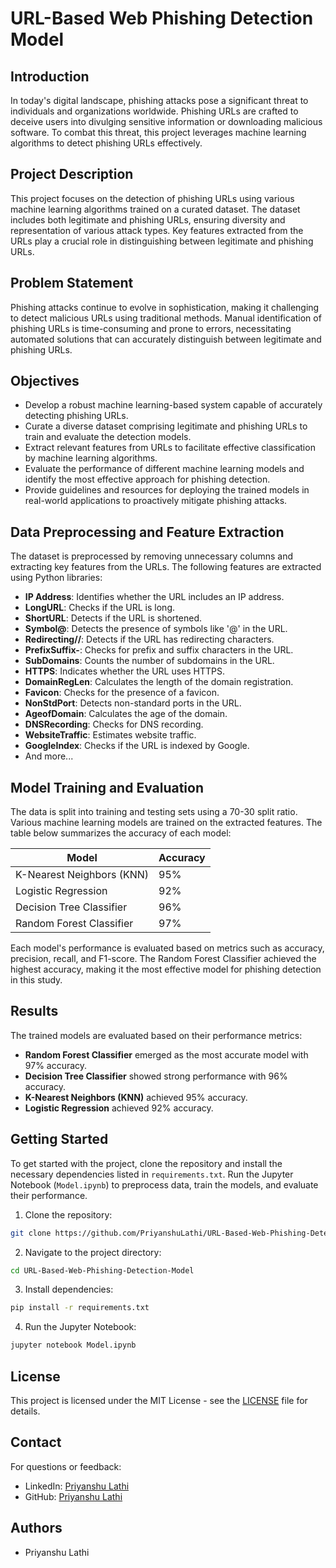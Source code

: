 # URL-Based Web Phishing Detection Model

## Introduction

In today's digital landscape, phishing attacks pose a significant threat to individuals and organizations worldwide. Phishing URLs are crafted to deceive users into divulging sensitive information or downloading malicious software. To combat this threat, this project leverages machine learning algorithms to detect phishing URLs effectively.

## Project Description

This project focuses on the detection of phishing URLs using various machine learning algorithms trained on a curated dataset. The dataset includes both legitimate and phishing URLs, ensuring diversity and representation of various attack types. Key features extracted from the URLs play a crucial role in distinguishing between legitimate and phishing URLs.

## Problem Statement

Phishing attacks continue to evolve in sophistication, making it challenging to detect malicious URLs using traditional methods. Manual identification of phishing URLs is time-consuming and prone to errors, necessitating automated solutions that can accurately distinguish between legitimate and phishing URLs.

## Objectives

- Develop a robust machine learning-based system capable of accurately detecting phishing URLs.
- Curate a diverse dataset comprising legitimate and phishing URLs to train and evaluate the detection models.
- Extract relevant features from URLs to facilitate effective classification by machine learning algorithms.
- Evaluate the performance of different machine learning models and identify the most effective approach for phishing detection.
- Provide guidelines and resources for deploying the trained models in real-world applications to proactively mitigate phishing attacks.

## Data Preprocessing and Feature Extraction

The dataset is preprocessed by removing unnecessary columns and extracting key features from the URLs. The following features are extracted using Python libraries:

- **IP Address**: Identifies whether the URL includes an IP address.
- **LongURL**: Checks if the URL is long.
- **ShortURL**: Detects if the URL is shortened.
- **Symbol@**: Detects the presence of symbols like '@' in the URL.
- **Redirecting//**: Detects if the URL has redirecting characters.
- **PrefixSuffix-**: Checks for prefix and suffix characters in the URL.
- **SubDomains**: Counts the number of subdomains in the URL.
- **HTTPS**: Indicates whether the URL uses HTTPS.
- **DomainRegLen**: Calculates the length of the domain registration.
- **Favicon**: Checks for the presence of a favicon.
- **NonStdPort**: Detects non-standard ports in the URL.
- **AgeofDomain**: Calculates the age of the domain.
- **DNSRecording**: Checks for DNS recording.
- **WebsiteTraffic**: Estimates website traffic.
- **GoogleIndex**: Checks if the URL is indexed by Google.
- And more...

## Model Training and Evaluation

The data is split into training and testing sets using a 70-30 split ratio. Various machine learning models are trained on the extracted features. The table below summarizes the accuracy of each model:

| Model                     | Accuracy |
|---------------------------|----------|
| K-Nearest Neighbors (KNN) | 95%      |
| Logistic Regression       | 92%      |
| Decision Tree Classifier  | 96%      |
| Random Forest Classifier  | 97%      |

Each model's performance is evaluated based on metrics such as accuracy, precision, recall, and F1-score. The Random Forest Classifier achieved the highest accuracy, making it the most effective model for phishing detection in this study.

## Results

The trained models are evaluated based on their performance metrics:

- **Random Forest Classifier** emerged as the most accurate model with 97% accuracy.
- **Decision Tree Classifier** showed strong performance with 96% accuracy.
- **K-Nearest Neighbors (KNN)** achieved 95% accuracy.
- **Logistic Regression** achieved 92% accuracy.

## Getting Started

To get started with the project, clone the repository and install the necessary dependencies listed in `requirements.txt`. Run the Jupyter Notebook (`Model.ipynb`) to preprocess data, train the models, and evaluate their performance.

1. Clone the repository:

```bash
git clone https://github.com/PriyanshuLathi/URL-Based-Web-Phishing-Detection-Model
```

2. Navigate to the project directory:

```bash
cd URL-Based-Web-Phishing-Detection-Model
```

3. Install dependencies:

```bash
pip install -r requirements.txt
```

4. Run the Jupyter Notebook:

```bash
jupyter notebook Model.ipynb
```

## License

This project is licensed under the MIT License - see the [LICENSE](https://github.com/PriyanshuLathi/URL-Based-Web-Phishing-Detection-Model/blob/main/LICENSE) file for details.

## Contact

For questions or feedback:

- LinkedIn: [Priyanshu Lathi](https://www.linkedin.com/in/priyanshu-lathi)
- GitHub: [Priyanshu Lathi](https://github.com/PriyanshuLathi)

## Authors

- Priyanshu Lathi
